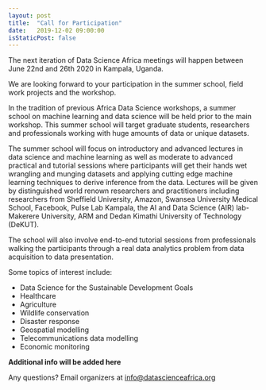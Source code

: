 ```yaml
---
layout: post
title:  "Call for Participation"
date:   2019-12-02 09:00:00
isStaticPost: false
---
```

The next iteration of Data Science Africa meetings will happen between June 22nd and 26th 2020 in Kampala, Uganda.

We are looking forward to your participation in the summer school, field work projects and the workshop.

In the tradition of previous Africa Data Science workshops, a summer school on machine learning and data science will be held prior to the main workshop. This summer school will target graduate students, researchers and professionals working with huge amounts of data or unique datasets.

The summer school will focus on introductory and advanced lectures in data science and machine learning as well as moderate to advanced practical and tutorial sessions where participants will get their hands wet wrangling and munging datasets and applying cutting edge machine learning techniques to derive inference from the data. Lectures will be given by distinguished world renown researchers and practitioners including researchers from Sheffield University, Amazon, Swansea University Medical School, Facebook, Pulse Lab Kampala, the AI and Data Science (AIR) lab-Makerere University, ARM and Dedan Kimathi University of Technology (DeKUT).

The school will also involve end-to-end tutorial sessions from professionals walking the participants through a real data analytics problem from data acquisition to data presentation.

Some topics of interest include:

* Data Science for the Sustainable Development Goals
* Healthcare
* Agriculture
* Wildlife conservation
* Disaster response
* Geospatial modelling
* Telecommunications data modelling
* Economic monitoring

__Additional info will be added here__

Any questions?
Email organizers at [info@datascienceafrica.org](mailto:info@datascienceafrica.org)
